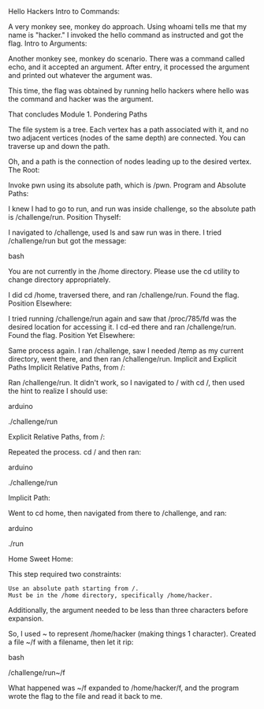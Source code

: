 Hello Hackers
Intro to Commands:

A very monkey see, monkey do approach. Using whoami tells me that my name is "hacker." I invoked the hello command as instructed and got the flag.
Intro to Arguments:

Another monkey see, monkey do scenario. There was a command called echo, and it accepted an argument. After entry, it processed the argument and printed out whatever the argument was.

This time, the flag was obtained by running hello hackers where hello was the command and hacker was the argument.

That concludes Module 1.
Pondering Paths

The file system is a tree. Each vertex has a path associated with it, and no two adjacent vertices (nodes of the same depth) are connected. You can traverse up and down the path.

Oh, and a path is the connection of nodes leading up to the desired vertex.
The Root:

Invoke pwn using its absolute path, which is /pwn.
Program and Absolute Paths:

I knew I had to go to run, and run was inside challenge, so the absolute path is /challenge/run.
Position Thyself:

I navigated to /challenge, used ls and saw run was in there. I tried /challenge/run but got the message:

bash

You are not currently in the /home directory. 
Please use the cd utility to change directory appropriately.

I did cd /home, traversed there, and ran /challenge/run. Found the flag.
Position Elsewhere:

I tried running /challenge/run again and saw that /proc/785/fd was the desired location for accessing it. I cd-ed there and ran /challenge/run. Found the flag.
Position Yet Elsewhere:

Same process again. I ran /challenge, saw I needed /temp as my current directory, went there, and then ran /challenge/run.
Implicit and Explicit Paths
Implicit Relative Paths, from /:

Ran /challenge/run. It didn't work, so I navigated to / with cd /, then used the hint to realize I should use:

arduino

./challenge/run

Explicit Relative Paths, from /:

Repeated the process. cd / and then ran:

arduino

./challenge/run

Implicit Path:

Went to cd home, then navigated from there to /challenge, and ran:

arduino

./run

Home Sweet Home:

This step required two constraints:

    Use an absolute path starting from /.
    Must be in the /home directory, specifically /home/hacker.

Additionally, the argument needed to be less than three characters before expansion.

So, I used ~ to represent /home/hacker (making things 1 character). Created a file ~/f with a filename, then let it rip:

bash

/challenge/run~/f

What happened was ~/f expanded to /home/hacker/f, and the program wrote the flag to the file and read it back to me.
